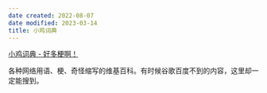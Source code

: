 ```yaml
---
date created: 2022-08-07
date modified: 2023-03-14
title: 小鸡词典
---
```


[小鸡词典 - 好多梗啊！](https://jikipedia.com/)

各种网络用语、梗、奇怪缩写的维基百科。有时候谷歌百度不到的内容，这里却一定能搜到。
